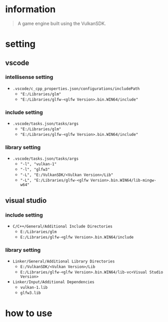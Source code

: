 # information

> A game engine built using the VulkanSDK.

# setting

## vscode

### intellisense setting
* `.vscode/c_cpp_properties.json/configurations/includePath`
    * `"E:/Libraries/glm"`
    * `"E:/Libraries/glfw-<glfw Version>.bin.WIN64/include"`

### include setting
* `.vscode/tasks.json/tasks/args`
    * `"E:/Libraries/glm"`
    * `"E:/Libraries/glfw-<glfw Version>.bin.WIN64/include"`

### library setting
* `.vscode/tasks.json/tasks/args`
    * `"-l", "vulkan-1"`
    * `"-l", "glfw3"`
    * `"-L", "E:/VulkanSDK/<Vulkan Version>/Lib"`
    * `"-L", "E:/Libraries/glfw-<glfw Version>.bin.WIN64/lib-mingw-w64"`

## visual studio

### include setting
* `C/C++/General/Additional Include Directories`
    * `E:/Libraries/glm`
    * `E:/Libraries/glfw-<glfw Version>.bin.WIN64/include`

### library setting
* `Linker/General/Additional Library Directories`
    * `E:/VulkanSDK/<Vulkan Version>/Lib`
    * `E:/Libraries/glfw-<glfw Version>.bin.WIN64/lib-vc<Visual Studio Version>`
* `Linker/Input/Additional Dependencies`
    * `vulkan-1.lib`
    * `glfw3.lib`

# how to use